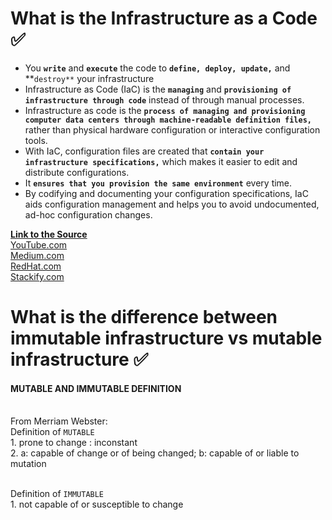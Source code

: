 # What is the Infrastructure as a Code ✅
 * You **`write`** and **`execute`** the code to **`define, deploy, update,`** and **`destroy**` your infrastructure
 * Infrastructure as Code (IaC) is the **`managing`** and **`provisioning of infrastructure through code`** instead of through manual processes.
 *  Infrastructure as code is the **`process of managing and provisioning computer data centers through machine-readable definition files,`** rather than physical hardware configuration or interactive configuration tools.
 * With IaC, configuration files are created that **`contain your infrastructure specifications,`** which makes it easier to edit and distribute configurations.
 * It **`ensures that you provision the same environment`** every time.
 * By codifying and documenting your configuration specifications, IaC aids configuration management and helps you to avoid undocumented, ad-hoc configuration changes.
 
 **<ins>Link to the Source</ins>**
<br>[YouTube.com](https://www.youtube.com/watch?v=POPP2WTJ8es&ab_channel=TechWorldwithNana)
<br>[Medium.com](https://medium.com/bb-tutorials-and-thoughts/250-practice-questions-for-terraform-associate-certification-7a3ccebe6a1a)
<br>[RedHat.com](https://www.redhat.com/en/topics/automation/)
<br>[Stackify.com](https://stackify.com/what-is-infrastructure-as-code-how-it-works-best-practices-tutorials/)


# What is the difference between immutable infrastructure vs mutable infrastructure ✅
#### MUTABLE AND IMMUTABLE DEFINITION
<br> From Merriam Webster:
<br> Definition of `MUTABLE`
<br> 1. prone to change : inconstant
<br> 2. a: capable of change or of being changed; b: capable of or liable to mutation

<br> Definition of `IMMUTABLE`
<br> 1. not capable of or susceptible to change
